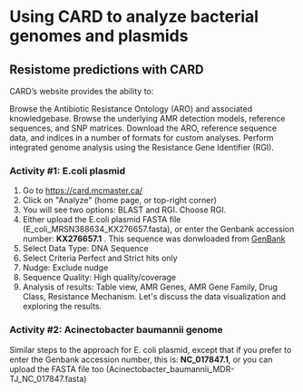 # Using CARD to analyze bacterial genomes and plasmids

## Resistome predictions with CARD

CARD’s website provides the ability to:

Browse the Antibiotic Resistance Ontology (ARO) and associated knowledgebase.
Browse the underlying AMR detection models, reference sequences, and SNP matrices.
Download the ARO, reference sequence data, and indices in a number of formats for custom analyses.
Perform integrated genome analysis using the Resistance Gene Identifier (RGI).

### Activity #1: E.coli plasmid

1. Go to https://card.mcmaster.ca/
2. Click on "Analyze" (home page, or top-right corner)
3. You will see two options: BLAST and RGI. Choose RGI.
4. Either upload the E.coli plasmid FASTA file (E_coli_MRSN388634_KX276657.fasta), or enter the Genbank accession number: **KX276657.1** . This sequence was donwloaded from [GenBank](https://www.ncbi.nlm.nih.gov/nuccore/KX276657.1)
5. Select Data Type: DNA Sequence
6. Select Criteria Perfect and Strict hits only
7. Nudge: Exclude nudge
8. Sequence Quality: High quality/coverage
9. Analysis of results: Table view, AMR Genes, AMR Gene Family, Drug Class, Resistance Mechanism. Let's discuss the data visualization and exploring the results.

### Activity #2: Acinectobacter baumannii genome

Similar steps to the approach for E. coli plasmid, except that if you prefer to enter the Genbank accession number, this is: **NC_017847.1**, or you can upload the FASTA file too (Acinectobacter_baumannii_MDR-TJ_NC_017847.fasta)
